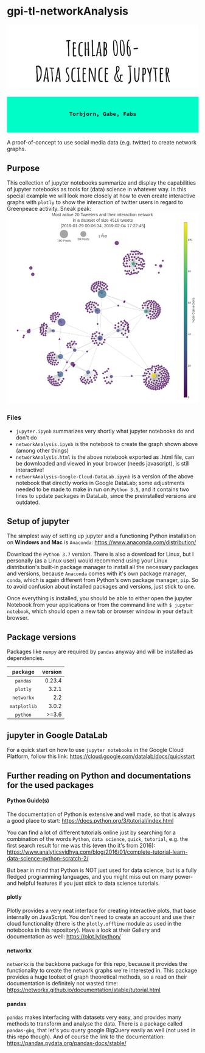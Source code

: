# gpi-tl-networkAnalysis
![techlab opening slide](_pictures/techlab006.png "opening slide")


A proof-of-concept to use social media data (e.g. twitter) to create network graphs.

## Purpose
This collection of jupyter notebooks summarize and display the capabilities of jupyter notebooks as tools for (data) science in whatever way. In this special example we will look more closely at how to even create interactive graphs with `plotly` to show the interaction of twitter users in regard to Greenpeace activity. Sneak peak: 
![sneaky peaky no interacty](_pictures/plotly_graph.png "network graph")

### Files 
- `jupyter.ipynb` summarizes very shortly what jupyter notebooks do and don't do
- `networkAnalysis.ipynb` is the notebook to create the graph shown above (among other things)
- `networkAnalysis.html` is the above notebook exported as .html file, can be downloaded and viewed in your browser (needs javascript), is still interactive!
- `networkAnalysis-Google-Cloud-DataLab.ipynb` is a version of the above notebook that directly works in Google DataLab; some adjustments needed to be made to make in run on `Python 3.5`, and it contains two lines to update packages in DataLab, since the preinstalled versions are outdated.

## Setup of jupyter
The simplest way of setting up jupyter and a functioning Python installation on __Windows and Mac__ is `Anaconda`: https://www.anaconda.com/distribution/

Download the `Python 3.7` version. There is also a download for Linux, but I personally (as a Linux user) would recommend using your Linux distribution's built-in package manager to install all the necessary packages and versions, because `Anaconda` comes with it's own package manager, `conda`, which is again different from Python's own package manager, `pip`. So to avoid confusion about installed packages and versions, just stick to one.

Once everything is installed, you should be able to either open the jupyter Notebook from your applications or from the command line with `$ jupyter notebook`, which should open a new tab or browser window in your default browser. 

## Package versions 
Packages like `numpy` are required by `pandas` anyway and will be installed as dependencies.

| package 		  | version   |
|:-----------------------:| ---------:|
| `pandas` 		  | 0.23.4    |
| `plotly` 		  | 3.2.1     |
| `networkx` 		  | 2.2       |
| `matplotlib` 		  | 3.0.2     |
| `python` 		  | >=3.6     |

## jupyter in Google DataLab
For a quick start on how to use `jupyter notebooks` in the Google Cloud Platform, follow this link: https://cloud.google.com/datalab/docs/quickstart

## Further reading on Python and documentations for the used packages

#### Python Guide(s)
The documentation of Python is extensive and well made, so that is always a good place to start: https://docs.python.org/3/tutorial/index.html

You can find a lot of different tutorials online just by searching for a combination of the words `Python`, `data science`, `quick`, `tutorial`, e.g. the first search result for me was this (even tho it's from 2016): https://www.analyticsvidhya.com/blog/2016/01/complete-tutorial-learn-data-science-python-scratch-2/

But bear in mind that Python is NOT just used for data science, but is a fully fledged programming languages, and you might miss out on many power- and helpful features if you just stick to data science tutorials. 

#### plotly
Plotly provides a very neat interface for creating interactive plots, that base internally on JavaScript. You don't need to create an account and use their cloud functionality (there is the `plotly.offline` module as used in the notebooks in this repository). Have a look at their Gallery and documentation as well: https://plot.ly/python/

#### networkx
`networkx` is the backbone package for this repo, because it provides the functionality to create the network graphs we're interested in. This package provides a huge toolset of graph theoretical methods, so a read on their documentation is definitely not wasted time: https://networkx.github.io/documentation/stable/tutorial.html

#### pandas
`pandas` makes interfacing with datasets very easy, and provides many methods to transform and analyse the data. There is a package called `pandas-gbq`, that let's you query google BigQuery easily as well (not used in this repo though). And of course the link to the documentation: https://pandas.pydata.org/pandas-docs/stable/ 